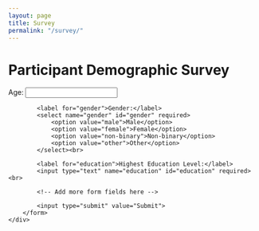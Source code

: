 ```yaml
---
layout: page
title: Survey
permalink: "/survey/"
---
```


<head>
    <title>Participant Demographics</title>
</head>
<body>
    <div class="container">
        <h1>Participant Demographic Survey</h1>
        <form action="submit_demographics.php" method="post">
            <label for="age">Age:</label>
            <input type="text" name="age" id="age" required><br>

            <label for="gender">Gender:</label>
            <select name="gender" id="gender" required>
                <option value="male">Male</option>
                <option value="female">Female</option>
                <option value="non-binary">Non-binary</option>
                <option value="other">Other</option>
            </select><br>

            <label for="education">Highest Education Level:</label>
            <input type="text" name="education" id="education" required><br>

            <!-- Add more form fields here -->

            <input type="submit" value="Submit">
        </form>
    </div>
</body>
